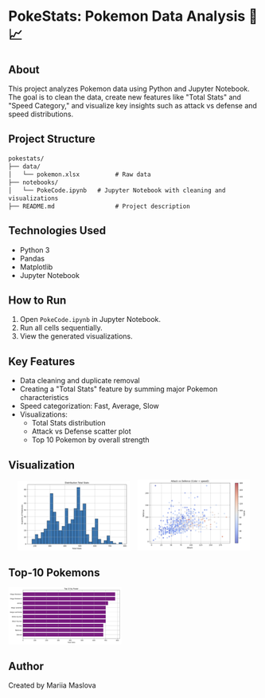 # PokeStats: Pokemon Data Analysis 🧹📈

## About

This project analyzes Pokemon data using Python and Jupyter Notebook.  
The goal is to clean the data, create new features like "Total Stats" and "Speed Category," and visualize key insights such as attack vs defense and speed distributions.

## Project Structure

```
pokestats/
├── data/
│   └── pokemon.xlsx          # Raw data
├── notebooks/
│   └── PokeCode.ipynb   # Jupyter Notebook with cleaning and visualizations
├── README.md                 # Project description
```


## Technologies Used

- Python 3
- Pandas
- Matplotlib
- Jupyter Notebook

## How to Run

1. Open `PokeCode.ipynb` in Jupyter Notebook.
2. Run all cells sequentially.
3. View the generated visualizations.

## Key Features

- Data cleaning and duplicate removal
- Creating a "Total Stats" feature by summing major Pokemon characteristics
- Speed categorization: Fast, Average, Slow
- Visualizations:
  - Total Stats distribution
  - Attack vs Defense scatter plot
  - Top 10 Pokemon by overall strength

## Visualization

<p align="center">
  <img src="images/TotalStats.png" alt="Total Stats Distribution" width="45%" style="display:inline-block; margin-right: 10px;"/>
  <img src="images/AttackDefence.png" alt="Attack vs Defense" width="45%" style="display:inline-block;"/>
</p>

## Top-10 Pokemons

<img src="images/Top10.png" alt="Top-10" width="45%" style="display:inline-block; margin-right: 10px;"/>


## Author

Created by Mariia Maslova
